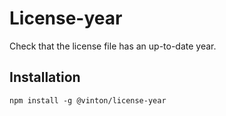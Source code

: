 # License-year

Check that the license file has an up-to-date year.


## Installation

    npm install -g @vinton/license-year
